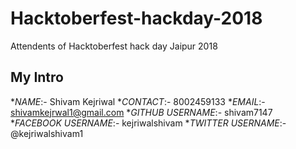 # Hacktoberfest-hackday-2018
Attendents of Hacktoberfest hack day Jaipur 2018

## My Intro


**NAME*:- Shivam Kejriwal
**CONTACT*:- 8002459133
**EMAIL*:- shivamkejrwal1@gmail.com
**GITHUB USERNAME*:- shivam7147
**FACEBOOK USERNAME*:- kejriwalshivam
**TWITTER USERNAME*:- @kejriwalshivam1
